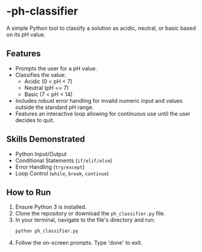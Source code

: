 # -ph-classifier
A simple Python tool to classify a solution as acidic, neutral, or basic based on its pH value.
## Features

- Prompts the user for a pH value.
- Classifies the value:
  - Acidic (0 < pH < 7)
  - Neutral (pH == 7)
  - Basic (7 < pH < 14)
- Includes robust error handling for invalid numeric input and values outside the standard pH range.
- Features an interactive loop allowing for continuous use until the user decides to quit.

## Skills Demonstrated

- Python Input/Output
- Conditional Statements (`if/elif/else`)
- Error Handling (`try/except`)
- Loop Control (`while`, `break`, `continue`)

## How to Run

1.  Ensure Python 3 is installed.
2.  Clone the repository or download the `ph_classifier.py` file.
3.  In your terminal, navigate to the file's directory and run:
    ```bash
    python ph_classifier.py
    ```
4.  Follow the on-screen prompts. Type 'done' to exit.
